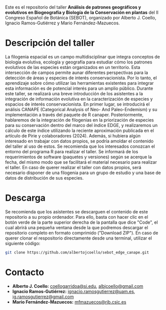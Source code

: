 Este es el repositorio del taller **Análisis de patrones geográficos y evolutivos en Biogeografía y Biología de la Conservación en plantas** del II Congreso Español de Botánica (SEBOT), organizado por Alberto J. Coello, Ignacio Ramos-Gutiérrez y Mario Fernández-Mazuecos.

# Descripción del taller
La filogenia espacial es un campo multidisciplinar que integra conceptos de biología evolutiva, ecología y geografía para estudiar cómo los patrones evolutivos de las especies están organizados en un territorio. Esta intersección de campos permite aunar diferentes perspectivas para la detección de áreas y especies de interés conservacionista. Por lo tanto, el aprendizaje sobre cómo utilizar las herramientas existentes para integrar esta información es de potencial interés para un amplio público. Durante este taller, se realizará una breve introducción de los asistentes a la integración de información evolutiva en la caracterización de especies y espacios de interés conservacionista. En primer lugar, se introducirá el análisis CANAPE (Categorical Analysis of Neo- And Paleo-Endemism) y su implementación a través del paquete de R canaper. Posteriormente, hablaremos de la integración de filogenias en la priorización de especies para su conservación dentro del marco del índice EDGE, y realizaremos un cálculo de este índice utilizando la reciente aproximación publicada en el artículo de Pirie y colaboradores (2024). Además, si hubiera algún interesado en trabajar con datos propios, se podría amoldar el contenido del taller al uso de estos. Se recomienda que los interesados conozcan el entorno del programa R para realizar el taller. Se informará de los requerimientos de software (paquetes y versiones) según se acerque la fecha, del mismo modo que se facilitará el material necesario para realizar el taller. En caso de querer realizar el taller con datos propios, será necesario disponer de una filogenia para un grupo de estudio y una base de datos de distribución de sus especies.

# Descarga
Se recomienda que los asistentes se descarguen el contenido de este repositorio a su propio ordenador. Para ello, basta con hacer clic en el botón verde de la parte superior derecha de la pantalla que dice "Code", el cual abrirá una pequeña ventana desde la que podremos descargar el repositorio completo en formato comprimido ("Download ZIP"). En caso de querer clonar el respositorio directamente desde una terminal, utilizar el siguiente código:

```sh
git clone https://github.com/albertojcoello/sebot_edge_canape.git
```

# Contacto
- **Alberto J. Coello:** coellogarridoa@si.edu, albjcoello@gmail.com
- **Ignacio Ramos-Gutiérrez:** ignacio.ramosgutierrez@uam.es, ig.ramosgutierrez@gmail.com
- **Mario Fernández-Mazuecos:** mfmazuecos@rjb.csic.es

